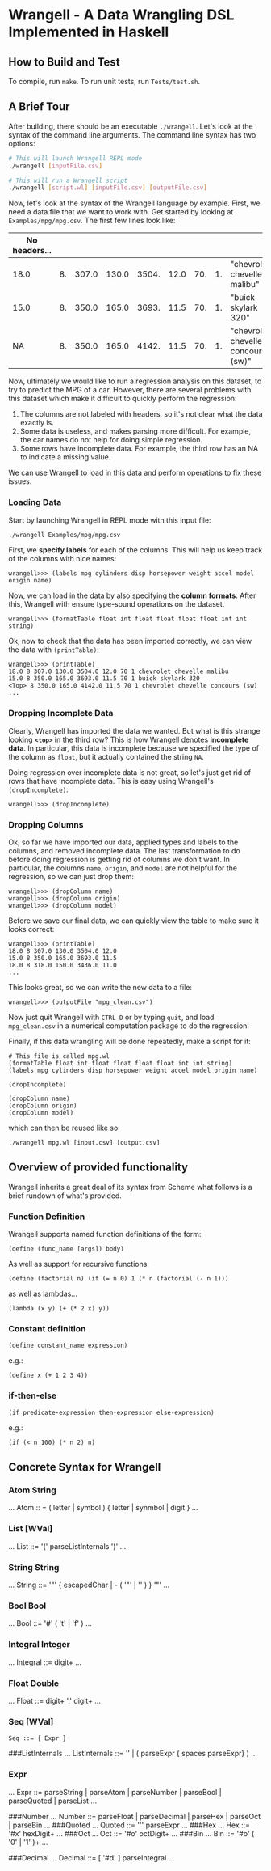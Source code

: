 # Wrangell - A Data Wrangling DSL Implemented in Haskell

## How to Build and Test
To compile, run `make`.
To run unit tests, run `Tests/test.sh`.

## A Brief Tour
After building, there should be an executable `./wrangell`. Let's look at the syntax of the command line arguments. The command line syntax has two options:

```bash
# This will launch Wrangell REPL mode
./wrangell [inputFile.csv]

# This will run a Wrangell script
./wrangell [script.wl] [inputFile.csv] [outputFile.csv] 
```
Now, let's look at the syntax of the Wrangell language by example.  First, we need a data file that we want to work with. Get started by looking at `Examples/mpg/mpg.csv`. The first few lines look like:

| No headers... | | | | | | | | |
| ------------- | ------------- | -  | -  | -  | -  | -  | -  | -  |
| 18.0 | 8. | 307.0 | 130.0 | 3504. | 12.0 | 70. | 1. | "chevrolet chevelle malibu" |
| 15.0 | 8. | 350.0 | 165.0 | 3693. | 11.5 | 70. | 1. | "buick skylark 320" |
| NA | 8. | 350.0 | 165.0 | 4142. | 11.5 | 70. | 1. | "chevrolet chevelle concours (sw)" |

Now, ultimately we would like to run a regression analysis on this dataset, to try to predict the MPG of a car. However, there are several problems with this dataset which make it difficult to quickly perform the regression:
1. The columns are not labeled with headers, so it's not clear what the data exactly is.
2. Some data is useless, and makes parsing more difficult. For example, the car names do not help for doing simple regression.
3. Some rows have incomplete data. For example, the third row has an NA to indicate a missing value.

We can use Wrangell to load in this data and perform operations to fix these issues.

### Loading Data

Start by launching Wrangell in REPL mode with this input file:
```bash
./wrangell Examples/mpg/mpg.csv
```
First, we **specify labels** for each of the columns. This will help us keep track of the columns with nice names:
```
wrangell>>> (labels mpg cylinders disp horsepower weight accel model origin name)
```
Now, we can load in the data by also specifying the **column formats**. After this, Wrangell with ensure type-sound operations on the dataset.
```
wrangell>>> (formatTable float int float float float float int int string)
```

Ok, now to check that the data has been imported correctly, we can view the data with `(printTable)`:
```
wrangell>>> (printTable)
18.0 8 307.0 130.0 3504.0 12.0 70 1 chevrolet chevelle malibu
15.0 8 350.0 165.0 3693.0 11.5 70 1 buick skylark 320
<Top> 8 350.0 165.0 4142.0 11.5 70 1 chevrolet chevelle concours (sw)
...
```

### Dropping Incomplete Data

Clearly, Wrangell has imported the data we wanted. But what is this strange looking **`<top>`** in the third row? This is how Wrangell denotes **incomplete data**. In particular, this data is incomplete because we specified the type of the column as `float`, but it actually contained the string `NA`. 

Doing regression over incomplete data is not great, so let's just get rid of rows that have incomplete data. This is easy using Wrangell's `(dropIncomplete)`:
```
wrangell>>> (dropIncomplete)
```

### Dropping Columns

Ok, so far we have imported our data, applied types and labels to the columns, and removed incomplete data. The last transformation to do before doing regression is getting rid of columns we don't want. In particular, the columns `name`, `origin`, and `model` are not helpful for the regression, so we can just drop them:
```
wrangell>>> (dropColumn name)
wrangell>>> (dropColumn origin)
wrangell>>> (dropColumn model)
```

Before we save our final data, we can quickly view the table to make sure it looks correct:
```
wrangell>>> (printTable)
18.0 8 307.0 130.0 3504.0 12.0
15.0 8 350.0 165.0 3693.0 11.5
18.0 8 318.0 150.0 3436.0 11.0
...
```
This looks great, so we can write the new data to a file:
```
wrangell>>> (outputFile "mpg_clean.csv")
```
Now just quit Wrangell with `CTRL-D` or by typing `quit`, and load `mpg_clean.csv` in a numerical computation package to do the regression!

Finally, if this data wrangling will be done repeatedly, make a script for it:
```
# This file is called mpg.wl
(formatTable float int float float float float int int string)
(labels mpg cylinders disp horsepower weight accel model origin name)

(dropIncomplete)

(dropColumn name)
(dropColumn origin)
(dropColumn model)
```
which can then be reused like so:
```
./wrangell mpg.wl [input.csv] [output.csv]
```
## Overview of provided functionality 
Wrangell inherits a great deal of its syntax from Scheme what follows is a brief rundown of what's provided. 

### Function Definition
Wrangell supports named function definitions of the form:
```
(define (func_name [args]) body)
```
As well as support for recursive functions:
```
(define (factorial n) (if (= n 0) 1 (* n (factorial (- n 1)))
```
as well as lambdas...
```
(lambda (x y) (+ (* 2 x) y))
```
### Constant definition
```
(define constant_name expression) 
```
e.g.: 
```
(define x (+ 1 2 3 4))
```
### if-then-else
```
(if predicate-expression then-expression else-expression)
```
e.g.:
```
(if (< n 100) (* n 2) n)
```

## Concrete Syntax for Wrangell
### Atom String
...
Atom :: = ( letter | symbol ) { letter | synmbol | digit }
...
### List [WVal]
...
List ::= '(' parseListInternals ')'
...
### String String
...
String ::= '"' { escapedChar | - ( '"' | '\' ) } '"'
...
### Bool Bool
...
Bool ::= '#' ( 't' | 'f' )
...
### Integral Integer
...
Integral ::= digit+
...
### Float Double
...
Float ::= digit+ '.' digit+
...
### Seq [WVal]
```
Seq ::= { Expr }
```
###ListInternals
...
ListInternals ::= '' | ( parseExpr { spaces parseExpr} )
...

### Expr
...
Expr ::= parseString | parseAtom | parseNumber | parseBool | parseQuoted | parseList
...

###Number
...
Number ::= parseFloat | parseDecimal | parseHex | parseOct | parseBin
...
###Quoted
...
Quoted ::= ''' parseExpr
...
###Hex
...
Hex ::= '#x' hexDigit+
...
###Oct
...
Oct ::= '#o' octDigit+
...
###Bin
...
Bin ::= '#b' ( '0' | '1' )+
...

###Decimal
...
Decimal ::= [ '#d' ] parseIntegral
...


